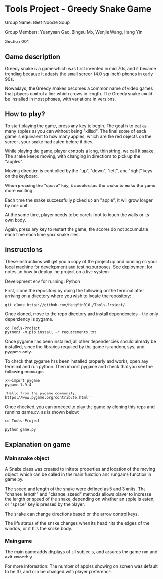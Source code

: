 # Tools Project - Greedy Snake Game

Group Name: Beef Noodle Soup

Group Members: Yuanyuan Gao, Bingsu Mo, Wenjie Wang, Hang Yin

Section 001

## Game description

Greedy snake is a game which was first invented in mid 70s, and it became trending because it adapts the small screen (4.0 sqr inch) phones in early 90s.

Nowadays, the Greedy snakes becomes a common name of video games that players control a line which grows in length. The Greedy snake could be installed in most phones, with variations in versions.


## How to play?

To start playing the game, press any key to begin. The goal is to eat as many apples as you can without being "killed". The final score of each game is equivalent to how many apples, which are the red objects on the screen, your snake had eaten before it dies.

While playing the game, player controls a long, thin string, we call it snake. The snake keeps moving, with changing in directions to pick up the "apples".

Moving direction is controlled by the "up", "down", "left", and "right" keys on the keyboard.

When pressing the "space" key, it accelerates the snake to make the game more exciting.

Each time the snake successfully picked up an "apple", it will grow longer by one unit.  

At the same time, player needs to be careful not to touch the walls or its own body.

Again, press any key to restart the game, the scores do not accumulate each time each time your snake dies.


## Instructions

These instructions will get you a copy of the project up and running on your local machine for development and testing purposes. See deployment for notes on how to deploy the project on a live system.

Development env for running: Python

First, clone the repository by doing the following on the terminal after arriving on a directory where you wish to locate the repository:
```
git clone https://github.com/HangYin0101/Tools-Project/
```

Once cloned, move to the repo directory and install dependencies - the only dependency is pygame.
```
cd Tools-Project
python3 -m pip install -r requirements.txt
```

Once pygame has been installed, all other dependencies should already be installed, since the libraries required by the game is random, sys, and pygame only.

To check that pygame has been installed properly and works, open any terminal and run python. Then import pygame and check that you see the following message.

```
>>>import pygame
pygame 1.9.4

'Hello from the pygame community. https://www.pygame.org/contribute.html'
```

Once checked, you can proceed to play the game by cloning this repo and running game.py, as is shown below:

```
cd Tools-Project

python game.py

```

## Explanation on game
### Main snake object

A Snake class was created to initiate properties and location of the moving object, which can be called in the main function and rungame function in game.py.

The speed and length of the snake were defined as 5 and 3 units. The "change_length" and "change_speed" methods allows player to increase the length or speed of the snake, depending on whether an apple is eaten, or "space" key is pressed by the player.

The snake can change directions based on the arrow control keys.

The life status of the snake changes when its head hits the edges of the window, or it hits the snake body.

### Main game

The main game adds displays of all subjects, and assures the game run and exit smoothly.

For more information: The number of apples showing on screen was default to be 10, and can be changed with player preference.
